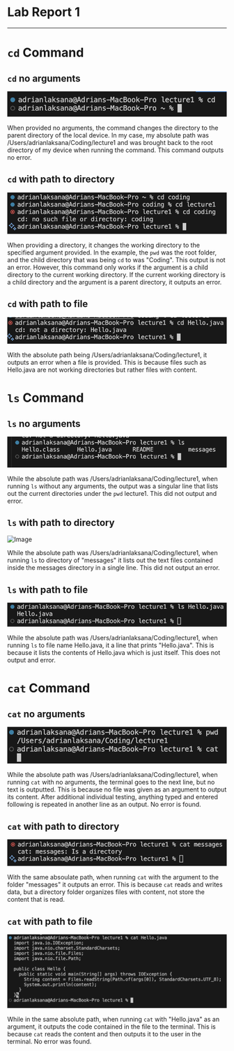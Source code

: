 # **Lab Report 1**
***


# `cd` Command

## `cd` no arguments
![Image](cd_no_args.png)

When provided no arguments, the command changes the directory to the parent directory of the local device. In my case, my absolute path was /Users/adrianlaksana/Coding/lecture1  and was brought back to the root directory of my device when running the command. This command outputs no error.

## `cd` with path to directory
![Image](cd_directory.png)

When providing a directory, it changes the working directory to the specified argument provided. In the example, the `pwd` was the root folder, and the child directory that was being `cd` to was "Coding". This output is not an error. However, this command only works if the argument is a child directory to the current working directory. If the current working directory is a child directory and the argument is a parent directory, it outputs an error. 

## `cd` with path to file
![Image](cd_to_file.png)

With the absolute path being /Users/adrianlaksana/Coding/lecture1, it outputs an error when a file is provided. This is because files such as Hello.java are not working directories but rather files with content.



# `ls` Command

## `ls` no arguments
![Image](ls_no_args.png)

While the absolute path was /Users/adrianlaksana/Coding/lecture1, when running `ls` without any arguments, the output was a singular line that lists out the current directories under the `pwd` lecture1. This did not output and error.

## `ls` with path to directory
![Image](ls_directory)

While the absolute path was /Users/adrianlaksana/Coding/lecture1, when running `ls` to directory of "messages" it lists out the text files contained inside the messages directory in a single line. This did not output an error.

## `ls` with path to file
![Image](ls_file.png)

While the absolute path was /Users/adrianlaksana/Coding/lecture1, when running `ls` to file name Hello.java, it a line that prints "Hello.java". This is because it lists the contents of Hello.java which is just itself. This does not output and error.



# `cat` Command

## `cat` no arguments
![Image](cat_no_args.png)

While the absolute path was /Users/adrianlaksana/Coding/lecture1, when running `cat` with no arguments, the terminal goes to the next line, but no text is outputted. This is because no file was given as an argument to output its content. After additional individual testing, anything typed and entered following is repeated in another line as an output. No error is found.


## `cat` with path to directory
![Image](cat_directory.png)

With the same absoulate path, when running  `cat` with the argument to the folder "messages" it outputs an error. This is because `cat` reads and writes data, but a directory folder organizes files with content, not store the content that is read. 


## `cat` with path to file
![Image](cat_file.png)

While in the same absolute path, when running `cat` with "Hello.java" as an argument, it outputs the code contained in the file to the terminal. This is because `cat` reads the content and then outputs it to the user in the terminal. No error was found.

